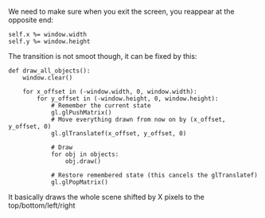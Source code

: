 We need to make sure when you exit the screen, you reappear at the opposite end:

    self.x %= window.width
    self.y %= window.height
    
The transition is not smoot though, it can be fixed by this:

    def draw_all_objects():
        window.clear()
    
        for x_offset in (-window.width, 0, window.width):
            for y_offset in (-window.height, 0, window.height):
                # Remember the current state
                gl.glPushMatrix()
                # Move everything drawn from now on by (x_offset, y_offset, 0)
                gl.glTranslatef(x_offset, y_offset, 0)
    
                # Draw
                for obj in objects:
                    obj.draw()
    
                # Restore remembered state (this cancels the glTranslatef)
                gl.glPopMatrix()    
                
It basically draws the whole scene shifted by X pixels to the top/bottom/left/right                